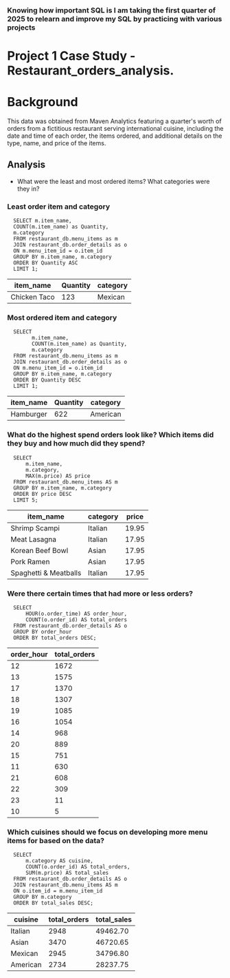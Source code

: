 ### Knowing how important SQL is I am taking the first quarter of 2025 to relearn and improve my SQL by practicing with various projects
# Project 1 Case Study - Restaurant_orders_analysis.

# Background
This data was obtained from Maven Analytics featuring a quarter's worth of orders from a fictitious restaurant serving international cuisine, including the date and time of each order, the items ordered, and additional details on the type, name, and price of the items.

## Analysis
- What were the least and most ordered items? What categories were they in?
### Least order item and category
      SELECT m.item_name, 
      COUNT(m.item_name) as Quantity, 
      m.category
      FROM restaurant_db.menu_items as m
      JOIN restaurant_db.order_details as o
      ON m.menu_item_id = o.item_id
      GROUP BY m.item_name, m.category
      ORDER BY Quantity ASC
      LIMIT 1;
| item_name | Quantity | category |
|----------|---------- |---------|
| Chicken Taco| 123  | Mexican |


### Most ordered item and category
      SELECT 
            m.item_name, 
            COUNT(m.item_name) as Quantity, 
            m.category
      FROM restaurant_db.menu_items as m
      JOIN restaurant_db.order_details as o
      ON m.menu_item_id = o.item_id
      GROUP BY m.item_name, m.category
      ORDER BY Quantity DESC
      LIMIT 1;
| item_name | Quantity | category |
|----------|---------- |---------|
| Hamburger | 622      | American |


### What do the highest spend orders look like? Which items did they buy and how much did they spend?
      SELECT 
          m.item_name,
          m.category,
          MAX(m.price) AS price
      FROM restaurant_db.menu_items AS m
      GROUP BY m.item_name, m.category
      ORDER BY price DESC
      LIMIT 5;
| item_name | category | price  |
|----------|---------- |---------|
| Shrimp Scampi    | Italian | 19.95
| Meat Lasagna	 | Italian |17.95
| Korean Beef Bowl | Asian	 | 17.95
| Pork Ramen       | Asian	| 17.95
| Spaghetti & Meatballs	| Italian | 17.95


### Were there certain times that had more or less orders?
      SELECT 
          HOUR(o.order_time) AS order_hour, 
          COUNT(o.order_id) AS total_orders
      FROM restaurant_db.order_details AS o
      GROUP BY order_hour
      ORDER BY total_orders DESC;
| order_hour | total_orders |
|----------|---|
| 12	|   1672 |
| 13	| 1575 |
| 17	|1370 |
| 18	| 1307 |
| 19	| 1085 |
| 16	| 1054 |
| 14	| 968  |
| 20	| 889  |
| 15	| 751  |
| 11	| 630  |
| 21	| 608  |
| 22	| 309  |
| 23	| 11   |
| 10	| 5    |


### Which cuisines should we focus on developing more menu items for based on the data?
      SELECT 
          m.category AS cuisine,
          COUNT(o.order_id) AS total_orders,
          SUM(m.price) AS total_sales
      FROM restaurant_db.order_details AS o
      JOIN restaurant_db.menu_items AS m
      ON o.item_id = m.menu_item_id
      GROUP BY m.category
      ORDER BY total_sales DESC;
      
| cuisine  | total_orders  | total_sales |
|----------|---------------|------------|
| Italian  |  2948	   | 49462.70 |
| Asian    |  3470	   | 46720.65 |
| Mexican  |  2945	   | 34796.80 |
| American |  2734	   | 28237.75 |


